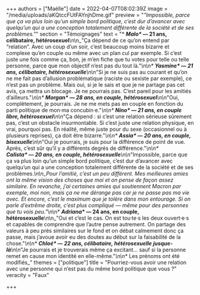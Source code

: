 +++
authors = ["Maëlle"]
date = 2022-04-07T08:02:39Z
image = "/media/uploads/aKQtccFUtFAYnjhDme.gif"
preview = "_\"Impossible, parce que ça va plus loin qu’un simple bord politique, c’est dur d’avancer avec quelqu’un qui a une conception totalement différente de la société et de ses problèmes.\"_"
section = "Témoignages"
text = "* **_Malo&ast;_&nbsp;&mdash;&nbsp;21 ans, célibataire, hétérosexuel**\n\n_\"Ça dépend de ce qu’on entend par &ldquo;relation&rdquo;. Avec un coup d’un soir, c’est beaucoup moins bizarre et complexe qu’en couple ou même avec un plan cul par exemple. Si c’est juste une fois comme ça, bon, je m’en fiche que tu votes pour telle ou telle personne, parce que mon objectif n’est pas du tout là.\"_\n\n* **_Yasmine&ast;_&nbsp;&mdash;&nbsp;21 ans, célibataire, hétérosexuelle**\n\n_\"Si je ne suis pas au courant et qu’on ne me fait pas d’allusion problématique (raciste ou sexiste par exemple), ce n’est pas un problème. Mais oui, si je le sais et que je ne partage pas cet avis, ça mettra un blocage. Je ne pourrais pas. C’est pareil pour les amitiés d’ailleurs.\"_\n\n* **_Morgan_&ast;&nbsp;&mdash;&nbsp;28 ans, en couple, hétérosexuel**\n\n_\"Oui, complètement, je pourrais. Je ne me mets pas en couple en fonction du parti politique de mon·ma concubin·e.\"_\n\n* **_Nino&ast;_&nbsp;&mdash;&nbsp;21 ans, en couple libre, hétérosexuel**\n\n_\"Ça dépend&nbsp;: si c’est une relation sérieuse sûrement pas, c’est un obstacle insurmontable. Si c’est juste une relation physique, en vrai, pourquoi pas. En réalité, même juste pour du sexe (occasionnel ou à plusieurs reprises), ça doit être bizarre.\"_\n\n* **_Assia&ast;_&nbsp;&mdash;&nbsp;20 ans, en couple, bisexuelle**\n\n_\"Oui je pourrais, je suis pour la différence de point de vue. Après, c’est sûr qu’il y a différents degrés de différence.\"_\n\n* **_Calista&ast;_&nbsp;&mdash;&nbsp;20 ans, en couple, hétérosexuelle**\n\n_\"Impossible, parce que ça va plus loin qu’un simple bord politique, c’est dur d’avancer avec quelqu’un qui a une conception totalement différente de la société et de ses problèmes._\n\n_Pour l’amitié, c’est un peu différent. Mes meilleures amies ont la même vision des choses que moi et on pense de façon assez similaire. En revanche, j’ai certaines amies qui soutiennent Macron par exemple, moi non, mais ça ne me dérange pas car je ne passe pas ma vie avec. Et encore, c’est le maximum que je tolère dans mon entourage. Si on parle d’extrême droite, c’est plus compliqué&nbsp;&mdash;&nbsp;même pour des personnes que tu vois peu.\"_\n\n* **_Adriana&ast;_&nbsp;&mdash;&nbsp;24 ans, en couple, hétérosexuelle**\n\n_\"Oui et c’est le cas. On est tou·te·s les deux ouvert·e·s et capables de comprendre que l’autre pense autrement. On partage des valeurs à peu près similaires sur le fond et on débat calmement donc ça passe, mais j’avoue avoir eu des doutes au début sur la faisabilité de la chose.\"_\n\n* **_Chloé&ast;_&nbsp;&mdash;&nbsp;22 ans, célibataire, hétérosexuelle jusque-là**\n\n_\"Je pourrais et je trouverais même ça excitant... sauf si la personne remet en cause mon identité en elle-même.\"_\n\n_&ast; Les prénoms ont été modifiés_"
themes = ["politique"]
title = "Pourriez-vous avoir une relation avec une personne qui n’est pas du même bord politique que vous&nbsp;?"
veracity = "Faux"

+++
